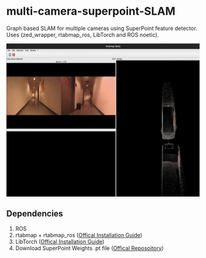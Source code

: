 # multi-camera-superpoint-SLAM
Graph based SLAM for multiple cameras using SuperPoint feature detector. Uses (zed_wrapper, rtabmap_ros, LibTorch and ROS noetic).

<p float="center">
  <img src="assests/SLAM.gif" width="800" height="400" />
</p> 


## Dependencies
1) ROS
2) rtabmap + rtabmap_ros ([Offical Installation Guide](https://github.com/introlab/rtabmap_ros#rtabmap_ros))
3) LibTorch ([Offical Installation Guide](https://github.com/pytorch/pytorch/blob/main/docs/libtorch.rst))
4) Download SuperPoint Weights .pt file ([Offical Reposoitory](https://github.com/KinglittleQ/SuperPoint_SLAM))
